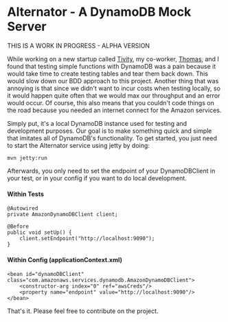 Alternator - A DynamoDB Mock Server
==========

THIS IS A WORK IN PROGRESS - ALPHA VERSION

While working on a new startup called [Tivity](http://www.tivity.us), my co-worker, [Thomas](https://github.com/tnbredillet), and I found that testing simple functions with DynamoDB was a pain because it would take time to create testing tables and tear them back down.  This would slow down our BDD approach to this project.  Another thing that was annoying is that since we didn't want to incur costs when testing locally, so it would happen quite often that we would max our throughput and an error would occur.  Of course, this also means that you couldn't code things on the road because you needed an internet connect for the Amazon services.

Simply put, it's a local DynamoDB instance used for testing and development purposes.  Our goal is to make something quick and simple that imitates all of DynamoDB's functionality.  To get started, you just need to start the Alternator service using jetty by doing:

    mvn jetty:run

Afterwards, you only need to set the endpoint of your DynamoDBClient in your test, or in your config if you want to do local development.

#### Within Tests
    @Autowired
	private AmazonDynamoDBClient client;

	@Before
	public void setUp() {
		client.setEndpoint("http://localhost:9090");
	}

#### Within Config (applicationContext.xml)
    <bean id="dynamoDBClient" class="com.amazonaws.services.dynamodb.AmazonDynamoDBClient">
        <constructor-arg index="0" ref="awsCreds"/>
        <property name="endpoint" value="http://localhost:9090"/>
    </bean>

That's it.  Please feel free to contribute on the project.